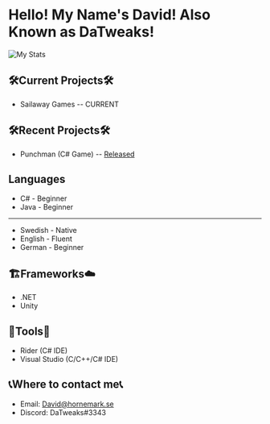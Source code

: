 # Hello! My Name's David! Also Known as DaTweaks!
![My Stats](https://github-readme-stats.vercel.app/api?username=DaTweaks&show_icons=true&theme=calm)

## 🛠Current Projects🛠
* Sailaway Games -- CURRENT

## 🛠Recent Projects🛠
* Punchman (C# Game) -- [Released](https://github.com/olchyk98/punchman/releases/tag/1.0)

## Languages
* C# - Beginner
* Java - Beginner

---

* Swedish - Native
* English - Fluent
* German - Beginner

## 🏗Frameworks☁
* .NET
* Unity

## 🧰Tools🧰
* Rider (C# IDE)
* Visual Studio (C/C++/C# IDE)

## 📞Where to contact me📞
* Email: David@hornemark.se
* Discord: DaTweaks#3343

